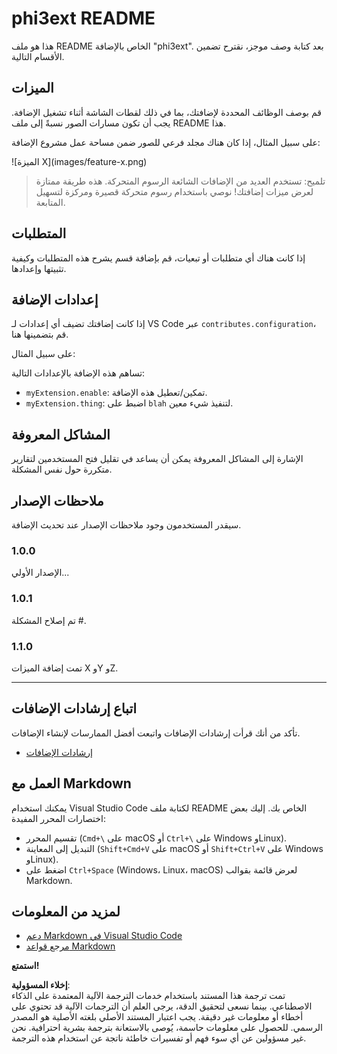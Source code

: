 # phi3ext README

هذا هو ملف README الخاص بالإضافة "phi3ext". بعد كتابة وصف موجز، نقترح تضمين الأقسام التالية.

## الميزات

قم بوصف الوظائف المحددة لإضافتك، بما في ذلك لقطات الشاشة أثناء تشغيل الإضافة. يجب أن تكون مسارات الصور نسبةً إلى ملف README هذا.

على سبيل المثال، إذا كان هناك مجلد فرعي للصور ضمن مساحة عمل مشروع الإضافة:

\!\[الميزة X\]\(images/feature-x.png\)

> تلميح: تستخدم العديد من الإضافات الشائعة الرسوم المتحركة. هذه طريقة ممتازة لعرض ميزات إضافتك! نوصي باستخدام رسوم متحركة قصيرة ومركزة لتسهيل المتابعة.

## المتطلبات

إذا كانت هناك أي متطلبات أو تبعيات، قم بإضافة قسم يشرح هذه المتطلبات وكيفية تثبيتها وإعدادها.

## إعدادات الإضافة

إذا كانت إضافتك تضيف أي إعدادات لـ VS Code عبر `contributes.configuration`، قم بتضمينها هنا.

على سبيل المثال:

تساهم هذه الإضافة بالإعدادات التالية:

* `myExtension.enable`: تمكين/تعطيل هذه الإضافة.
* `myExtension.thing`: اضبط على `blah` لتنفيذ شيء معين.

## المشاكل المعروفة

الإشارة إلى المشاكل المعروفة يمكن أن يساعد في تقليل فتح المستخدمين لتقارير متكررة حول نفس المشكلة.

## ملاحظات الإصدار

سيقدر المستخدمون وجود ملاحظات الإصدار عند تحديث الإضافة.

### 1.0.0

الإصدار الأولي...

### 1.0.1

تم إصلاح المشكلة #.

### 1.1.0

تمت إضافة الميزات X وY وZ.

---

## اتباع إرشادات الإضافات

تأكد من أنك قرأت إرشادات الإضافات واتبعت أفضل الممارسات لإنشاء الإضافات.

* [إرشادات الإضافات](https://code.visualstudio.com/api/references/extension-guidelines?WT.mc_id=aiml-137032-kinfeylo)

## العمل مع Markdown

يمكنك استخدام Visual Studio Code لكتابة ملف README الخاص بك. إليك بعض اختصارات المحرر المفيدة:

* تقسيم المحرر (`Cmd+\` على macOS أو `Ctrl+\` على Windows وLinux).
* التبديل إلى المعاينة (`Shift+Cmd+V` على macOS أو `Shift+Ctrl+V` على Windows وLinux).
* اضغط على `Ctrl+Space` (Windows، Linux، macOS) لعرض قائمة بقوالب Markdown.

## لمزيد من المعلومات

* [دعم Markdown في Visual Studio Code](http://code.visualstudio.com/docs/languages/markdown?WT.mc_id=aiml-137032-kinfeylo)
* [مرجع قواعد Markdown](https://help.github.com/articles/markdown-basics/)

**استمتع!**

**إخلاء المسؤولية**:  
تمت ترجمة هذا المستند باستخدام خدمات الترجمة الآلية المعتمدة على الذكاء الاصطناعي. بينما نسعى لتحقيق الدقة، يرجى العلم أن الترجمات الآلية قد تحتوي على أخطاء أو معلومات غير دقيقة. يجب اعتبار المستند الأصلي بلغته الأصلية هو المصدر الرسمي. للحصول على معلومات حاسمة، يُوصى بالاستعانة بترجمة بشرية احترافية. نحن غير مسؤولين عن أي سوء فهم أو تفسيرات خاطئة ناتجة عن استخدام هذه الترجمة.